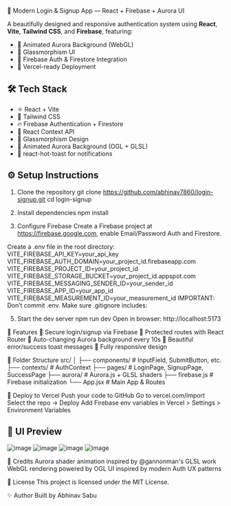 🔐 Modern Login & Signup App — React + Firebase + Aurora UI

A beautifully designed and responsive authentication system using **React**, **Vite**, **Tailwind CSS**, and **Firebase**, featuring:

- 🌈 Animated Aurora Background (WebGL)
- 🧊 Glassmorphism UI
- 🔐 Firebase Auth & Firestore Integration
- 🚀 Vercel-ready Deployment

## 🛠 Tech Stack

- ⚛️ React + Vite
- 🎨 Tailwind CSS
- 🔥 Firebase Authentication + Firestore
- 🧪 React Context API
- 🧊 Glassmorphism Design
- 🌌 Animated Aurora Background (OGL + GLSL)
- 🍞 react-hot-toast for notifications


## ⚙️ Setup Instructions

1. Clone the repository
git clone https://github.com/abhinav7860/login-signup.git
cd login-signup

2. Install dependencies
npm install

4. Configure Firebase
Create a Firebase project at https://firebase.google.com, enable Email/Password Auth and Firestore.

Create a .env file in the root directory:
VITE_FIREBASE_API_KEY=your_api_key
VITE_FIREBASE_AUTH_DOMAIN=your_project_id.firebaseapp.com
VITE_FIREBASE_PROJECT_ID=your_project_id
VITE_FIREBASE_STORAGE_BUCKET=your_project_id.appspot.com
VITE_FIREBASE_MESSAGING_SENDER_ID=your_sender_id
VITE_FIREBASE_APP_ID=your_app_id
VITE_FIREBASE_MEASUREMENT_ID=your_measurement_id
IMPORTANT: Don’t commit .env. Make sure .gitignore includes:

5. Start the dev server
npm run dev
Open in browser: http://localhost:5173

🧠 Features
🔐 Secure login/signup via Firebase
👤 Protected routes with React Router
🌈 Auto-changing Aurora background every 10s
🔔 Beautiful error/success toast messages
📱 Fully responsive design

📁 Folder Structure
src/
│
├── components/       # InputField, SubmitButton, etc.
├── contexts/         # AuthContext
├── pages/            # LoginPage, SignupPage, SuccessPage
├── aurora/           # Aurora.js + GLSL shaders
├── firebase.js       # Firebase initialization
└── App.jsx           # Main App & Routes

🚀 Deploy to Vercel
Push your code to GitHub
Go to vercel.com/import
Select the repo → Deploy
Add Firebase env variables in Vercel > Settings > Environment Variables

## 📸 UI Preview
![image](https://github.com/user-attachments/assets/f0647222-0b6c-4bf4-b046-d2072de0882e)
![image](https://github.com/user-attachments/assets/51c2a258-ba20-4ca3-b67a-bcd6f33301eb)
![image](https://github.com/user-attachments/assets/0c9adc37-e77c-4e5a-b10b-ddbe4dd55cc4)
![image](https://github.com/user-attachments/assets/ef5a3bba-5f9d-43df-b9b6-d8fcfff053ae)

🙌 Credits
Aurora shader animation inspired by @gannonman's GLSL work
WebGL rendering powered by OGL
UI inspired by modern Auth UX patterns

📄 License
This project is licensed under the MIT License.

✨ Author
Built by Abhinav Sabu
